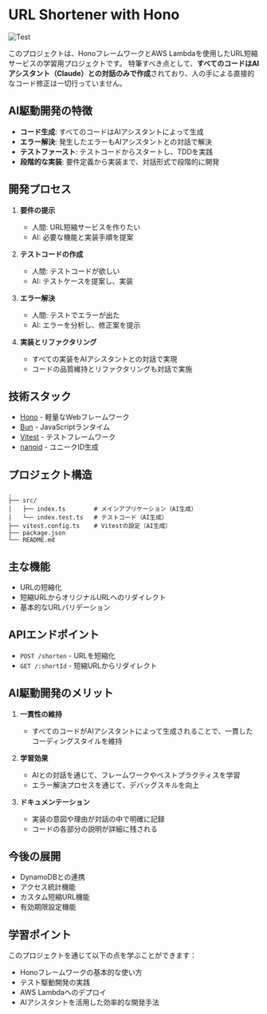 # URL Shortener with Hono

![Test](https://github.com/lil-shimon/hono-linker/actions/workflows/test.yml/badge.svg)

このプロジェクトは、HonoフレームワークとAWS Lambdaを使用したURL短縮サービスの学習用プロジェクトです。
特筆すべき点として、**すべてのコードはAIアシスタント（Claude）との対話のみで作成**されており、人の手による直接的なコード修正は一切行っていません。

## AI駆動開発の特徴

- **コード生成**: すべてのコードはAIアシスタントによって生成
- **エラー解決**: 発生したエラーもAIアシスタントとの対話で解決
- **テストファースト**: テストコードからスタートし、TDDを実践
- **段階的な実装**: 要件定義から実装まで、対話形式で段階的に開発

## 開発プロセス

1. **要件の提示**
   - 人間: URL短縮サービスを作りたい
   - AI: 必要な機能と実装手順を提案

2. **テストコードの作成**
   - 人間: テストコードが欲しい
   - AI: テストケースを提案し、実装

3. **エラー解決**
   - 人間: テストでエラーが出た
   - AI: エラーを分析し、修正案を提示

4. **実装とリファクタリング**
   - すべての実装をAIアシスタントとの対話で実現
   - コードの品質維持とリファクタリングも対話で実施

## 技術スタック

- [Hono](https://hono.dev/) - 軽量なWebフレームワーク
- [Bun](https://bun.sh/) - JavaScriptランタイム
- [Vitest](https://vitest.dev/) - テストフレームワーク
- [nanoid](https://github.com/ai/nanoid) - ユニークID生成

## プロジェクト構造

```
.
├── src/
│   ├── index.ts        # メインアプリケーション（AI生成）
│   └── index.test.ts   # テストコード（AI生成）
├── vitest.config.ts    # Vitestの設定（AI生成）
├── package.json
└── README.md
```

## 主な機能

- URLの短縮化
- 短縮URLからオリジナルURLへのリダイレクト
- 基本的なURLバリデーション

## APIエンドポイント

- `POST /shorten` - URLを短縮化
- `GET /:shortId` - 短縮URLからリダイレクト

## AI駆動開発のメリット

1. **一貫性の維持**
   - すべてのコードがAIアシスタントによって生成されることで、一貫したコーディングスタイルを維持

2. **学習効果**
   - AIとの対話を通じて、フレームワークやベストプラクティスを学習
   - エラー解決プロセスを通じて、デバッグスキルを向上

3. **ドキュメンテーション**
   - 実装の意図や理由が対話の中で明確に記録
   - コードの各部分の説明が詳細に残される

## 今後の展開

- DynamoDBとの連携
- アクセス統計機能
- カスタム短縮URL機能
- 有効期限設定機能

## 学習ポイント

このプロジェクトを通じて以下の点を学ぶことができます：

- Honoフレームワークの基本的な使い方
- テスト駆動開発の実践
- AWS Lambdaへのデプロイ
- AIアシスタントを活用した効率的な開発手法

